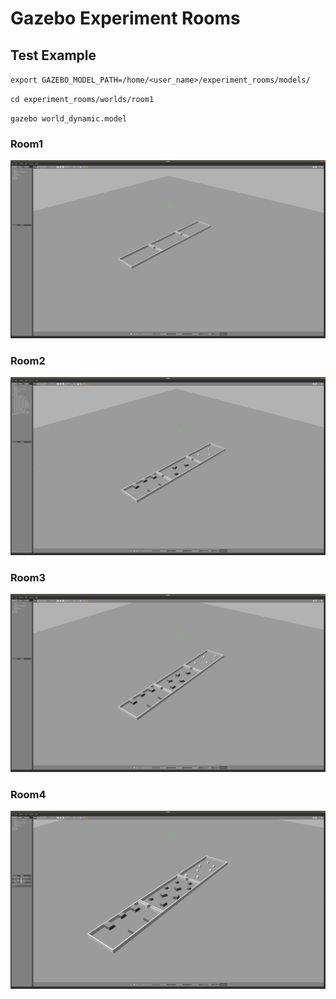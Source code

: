 # Gazebo Experiment Rooms

## Test Example
`export GAZEBO_MODEL_PATH=/home/<user_name>/experiment_rooms/models/`

`cd experiment_rooms/worlds/room1`

`gazebo world_dynamic.model`

### Room1
 ![Room1](https://github.com/mlherd/experiment_rooms/blob/master/pics/room1.png?raw=true)
 
 ### Room2
 ![Room2](https://github.com/mlherd/experiment_rooms/blob/master/pics/room2.png?raw=true)
 
 ### Room3
 ![Room3](https://github.com/mlherd/experiment_rooms/blob/master/pics/room3.png?raw=true)
 
 ### Room4
 ![Room4](https://github.com/mlherd/experiment_rooms/blob/master/pics/room4.png?raw=true)

